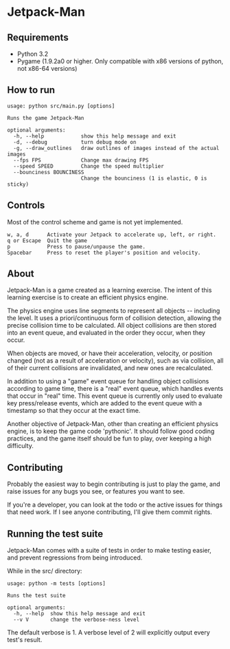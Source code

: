 # Jetpack-Man #

## Requirements ##
 - Python 3.2
 - Pygame (1.9.2a0 or higher.  Only compatible with x86 versions of python, not x86-64 versions)

## How to run ##

    usage: python src/main.py [options]
    
    Runs the game Jetpack-Man
    
    optional arguments:
      -h, --help            show this help message and exit
      -d, --debug           turn debug mode on
      -g, --draw_outlines   draw outlines of images instead of the actual images
      --fps FPS             Change max drawing FPS
      --speed SPEED         Change the speed multiplier
      --bounciness BOUNCINESS
                            Change the bounciness (1 is elastic, 0 is sticky)

## Controls ##
Most of the control scheme and game is not yet implemented.

    w, a, d      Activate your Jetpack to accelerate up, left, or right.
    q or Escape  Quit the game
    p            Press to pause/unpause the game.
    Spacebar     Press to reset the player's position and velocity.

## About ##
Jetpack-Man is a game created as a learning exercise.  The intent of this learning exercise is to create an efficient physics engine.

The physics engine uses line segments to represent all objects -- including the level.  It uses a priori/continuous form of collision detection, allowing the precise collision time to be calculated.  All object collisions are then stored into an event queue, and evaluated in the order they occur, when they occur.

When objects are moved, or have their acceleration, velocity, or position changed (not as a result of acceleration or velocity), such as via collision, all of their current collisions are invalidated, and new ones are recalculated.

In addition to using a "game" event queue for handling object collisions according to game time, there is a "real" event queue, which handles events that occur in "real" time.  This event queue is currently only used to evaluate key press/release events, which are added to the event queue with a timestamp so that they occur at the exact time.

Another objective of Jetpack-Man, other than creating an efficient physics engine, is to keep the game code 'pythonic'.  It should follow good coding practices, and the game itself should be fun to play, over keeping a high difficulty.


## Contributing ##
Probably the easiest way to begin contributing is just to play the game, and raise issues for any bugs you see, or features you want to see.

If you're a developer, you can look at the todo or the active issues for things that need work.  If I see anyone contributing, I'll give them commit rights.

## Running the test suite ##
Jetpack-Man comes with a suite of tests in order to make testing easier, and prevent regressions from being introduced.

While in the src/ directory:

    usage: python -m tests [options]
    
    Runs the test suite
    
    optional arguments:
      -h, --help  show this help message and exit
      --v V       change the verbose-ness level

The default verbose is 1.  A verbose level of 2 will explicitly output every test's result.
